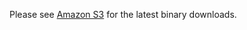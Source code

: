 Please see [Amazon S3](http://mapbox-ios-sdk.s3.amazonaws.com/index.html) for the latest binary downloads. 